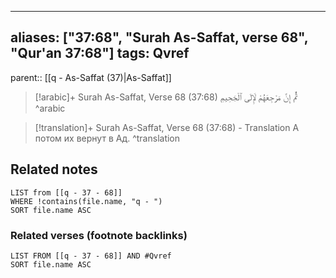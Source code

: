 
---
aliases: ["37:68", "Surah As-Saffat, verse 68", "Qur'an 37:68"]
tags: Qvref
---

parent:: [[q - As-Saffat (37)|As-Saffat]]

> [!arabic]+ Surah As-Saffat, Verse 68 (37:68)
> <span class="quran-arabic">ثُمَّ إِنَّ مَرْجِعَهُمْ لَإِلَى ٱلْجَحِيمِ</span>
^arabic

> [!translation]+ Surah As-Saffat, Verse 68 (37:68) - Translation
> А потом их вернут в Ад.
^translation



## Related notes
```dataview
LIST from [[q - 37 - 68]]
WHERE !contains(file.name, "q - ")
SORT file.name ASC
```

### Related verses (footnote backlinks)
```dataview
LIST FROM [[q - 37 - 68]] AND #Qvref
SORT file.name ASC
```

